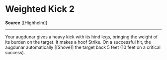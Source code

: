 ﻿---
actions: '[two-actions]'
cost: null
element: null
frequency: null
id: '2101'
name: Weighted Kick
rarity: Common
requirement: null
school: null
source: '[[DATABASE/source/Highhelm|Highhelm]]'
trait: null
trigger: null
type: Action

---
# Weighted Kick <span class="action-icon">2</span>

**Source** [[Highhelm]]

---
Your augdunar gives a heavy kick with its hind legs, bringing the weight of its burden on the target. It makes a hoof Strike. On a successful hit, the augdunar automatically [[Shove]] the target back 5 feet (10 feet on a critical success).